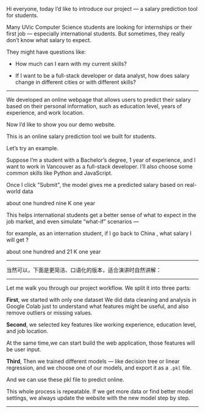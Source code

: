 Hi everyone, today I’d like to introduce our project — a salary prediction tool for students.

Many UVic Computer Science students are looking for internships or their first job — especially international students.
But sometimes, they really don’t know what salary to expect.

They might have questions like:

- How much can I earn with my current skills?

- If I want to be a full-stack developer or data analyst, how does salary change in different cities or with different skills?


---
We developed an online webpage that allows users to predict their salary based on their personal information, 
such as education level, years of experience, and work location.

Now I’d like to show you our demo website.

This is an online salary prediction tool we built for students.


Let’s try an example.

Suppose I’m a student with a Bachelor’s degree, 1 year of experience, and I want to work in Vancouver as a full-stack developer.
I’ll also choose some common skills like Python and JavaScript.


Once I click "Submit", the model gives me a predicted salary based on real-world data 

about one hundred nine K one year

This helps international students get a better sense of what to expect in the job market,
and even simulate “what-if” scenarios — 

for example, as an internation student, if I go back to China , what salary I will get ? 


about one hundred and 21 K one year

---

当然可以，下面是更简洁、口语化的版本，适合演讲时自然讲解：

---

Let me walk you through our project workflow.
We split it into three parts:



**First**, we started with only one dataset We did data cleaning and analysis in Google Colab
 just to understand what features might be useful, and also remove outliers or missing values.


**Second**, we selected key features like working experience, education level, and job location.

At the same time,we can start build the web application, those features will be user input.




**Third**, 
Then we trained different models — like decision tree or linear regression, and we choose one of our models,
and export it as  a `.pkl` file.

And we can use these pkl file to predict online.


This whole process is repeatable.
If we get more data or find better model settings, we always update the website with the new model step by step.

---

